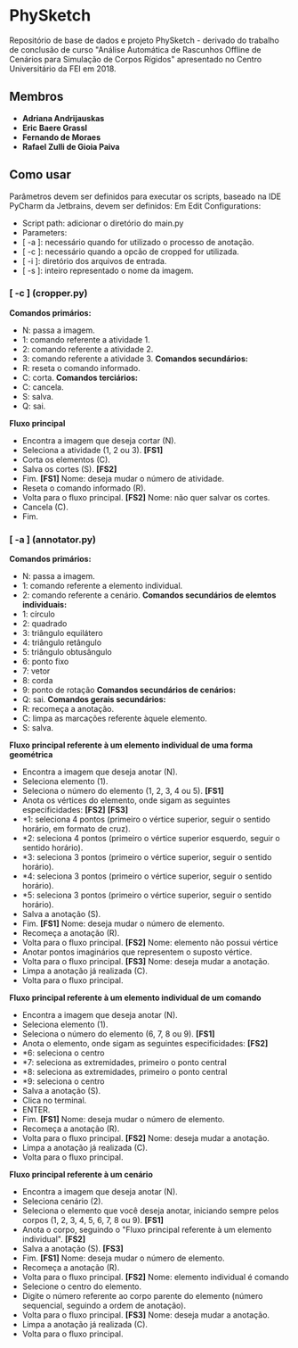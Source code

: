 # PhySketch
Repositório de base de dados e projeto PhySketch - derivado do trabalho de conclusão de curso "Análise Automática de Rascunhos Offline de Cenários para Simulação de Corpos Rígidos" apresentado no Centro Universitário da FEI em 2018.

## Membros ##
* **Adriana Andrijauskas**
* **Eric Baere Grassl**
* **Fernando de Moraes**
* **Rafael Zulli de Gioia Paiva**



## Como usar
Parâmetros devem ser definidos para executar os scripts, baseado na IDE PyCharm da Jetbrains, devem ser definidos:
Em Edit Configurations:
* Script path: adicionar o diretório do main.py
* Parameters:
* [ -a ]: necessário quando for utilizado o processo de anotação.
* [ -c ]: necessário quando a opcão de cropped for utilizada.
* [ -i ]: diretório dos arquivos de entrada.
* [ -s ]: inteiro representado o nome da imagem.



### [ -c ] (cropper.py)
**Comandos primários:**
* N: passa a imagem.
* 1: comando referente a atividade 1.
* 2: comando referente a atividade 2.
* 3: comando referente a atividade 3.
**Comandos secundários:**
* R: reseta o comando informado.
* C: corta.
**Comandos terciários:**
* C: cancela.
* S: salva.
* Q: sai.

**Fluxo principal**
* Encontra a imagem que deseja cortar (N).
* Seleciona a atividade (1, 2 ou 3). **[FS1]**
* Corta os elementos (C).
* Salva os cortes (S). **[FS2]**
* Fim.
**[FS1]**
Nome: deseja mudar o número de atividade.
* Reseta o comando informado (R).
* Volta para o fluxo principal.
**[FS2]**
Nome: não quer salvar os cortes.
* Cancela (C).
* Fim.



### [ -a ] (annotator.py)
**Comandos primários:**
* N: passa a imagem.
* 1: comando referente a elemento individual.
* 2: comando referente a cenário.
**Comandos secundários de elemtos individuais:**
* 1: círculo
* 2: quadrado
* 3: triângulo equilátero
* 4: triângulo retângulo
* 5: triângulo obtusângulo
* 6: ponto fixo
* 7: vetor
* 8: corda
* 9: ponto de rotação
**Comandos secundários de cenários:**
* Q: sai.
**Comandos gerais secundários:**
* R: recomeça a anotação.
* C: limpa as marcações referente àquele elemento.
* S: salva.

**Fluxo principal referente à um elemento individual de uma forma geométrica**
* Encontra a imagem que deseja anotar (N).
* Seleciona elemento (1).
* Seleciona o número do elemento (1, 2, 3, 4 ou 5). **[FS1]**
* Anota os vértices do elemento, onde sigam as seguintes especificidades: **[FS2]** **[FS3]**
* *1: seleciona 4 pontos (primeiro o vértice superior, seguir o sentido horário, em formato de cruz).
* *2: seleciona 4 pontos (primeiro o vértice superior esquerdo, seguir o sentido horário).
* *3: seleciona 3 pontos (primeiro o vértice superior, seguir o sentido horário).
* *4: seleciona 3 pontos (primeiro o vértice superior, seguir o sentido horário).
* *5: seleciona 3 pontos (primeiro o vértice superior, seguir o sentido horário).
* Salva a anotação (S).
* Fim.
**[FS1]**
Nome: deseja mudar o número de elemento.
* Recomeça a anotação (R).
* Volta para o fluxo principal.
**[FS2]**
Nome: elemento não possui vértice
* Anotar pontos imaginários que representem o suposto vértice.
* Volta para o fluxo principal.
 **[FS3]**
Nome: deseja mudar a anotação.
* Limpa a anotação já realizada (C).
* Volta para o fluxo principal.

**Fluxo principal referente à um elemento individual de um comando**
* Encontra a imagem que deseja anotar (N).
* Seleciona elemento (1).
* Seleciona o número do elemento (6, 7, 8 ou 9). **[FS1]**
* Anota o elemento, onde sigam as seguintes especificidades: **[FS2]**
* *6: seleciona o centro
* *7: seleciona as extremidades, primeiro o ponto central
* *8: seleciona as extremidades, primeiro o ponto central
* *9: seleciona o centro
* Salva a anotação (S).
* Clica no terminal.
* ENTER.
* Fim.
**[FS1]**
Nome: deseja mudar o número de elemento.
* Recomeça a anotação (R).
* Volta para o fluxo principal.
**[FS2]**
Nome: deseja mudar a anotação.
* Limpa a anotação já realizada (C).
* Volta para o fluxo principal.

**Fluxo principal referente à um cenário**
* Encontra a imagem que deseja anotar (N).
* Seleciona cenário (2).
* Seleciona o elemento que você deseja anotar, iniciando sempre pelos corpos (1, 2, 3, 4, 5, 6, 7, 8 ou 9). **[FS1]**
* Anota o corpo, seguindo o "Fluxo principal referente à um elemento individual". **[FS2]**
* Salva a anotação (S). **[FS3]**
* Fim.
**[FS1]**
Nome: deseja mudar o número de elemento.
* Recomeça a anotação (R).
* Volta para o fluxo principal.
**[FS2]**
Nome: elemento individual é comando
* Selecione o centro do elemento.
* Digite o número referente ao corpo parente do elemento (número sequencial, seguindo a ordem de anotação).
* Volta para o fluxo principal.
**[FS3]**
Nome: deseja mudar a anotação.
* Limpa a anotação já realizada (C).
* Volta para o fluxo principal.
